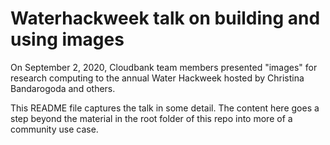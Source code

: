 # Waterhackweek talk on building and using images

On September 2, 2020, Cloudbank team members presented "images" for research computing to the annual Water Hackweek hosted by Christina Bandarogoda and others. 

This README file captures the talk in some detail. The content here goes a step beyond the material in the root folder of this repo into more of a community use case. 
